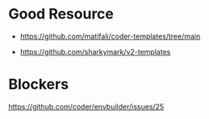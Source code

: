 # Good Resource

- https://github.com/matifali/coder-templates/tree/main

- https://github.com/sharkymark/v2-templates

# Blockers

https://github.com/coder/envbuilder/issues/25